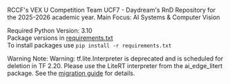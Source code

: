 RCCF's VEX U Competition Team UCF7 - Daydream's RnD Repository for the 2025-2026 academic year.
Main Focus: AI Systems & Computer Vision

Required Python Version: 3.10  
Package versions in [requirements.txt](requirements.txt)  
To install packages use `pip install -r requirements.txt`


Warning Note:
Warning: tf.lite.Interpreter is deprecated and is scheduled for deletion in
    TF 2.20. Please use the LiteRT interpreter from the ai_edge_litert package.
    See the [migration guide](https://ai.google.dev/edge/litert/migration)
    for details.